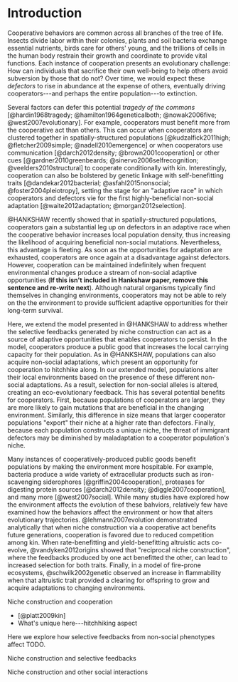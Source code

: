 # Introduction

Cooperative behaviors are common across all branches of the tree of life. Insects divide labor within their colonies, plants and soil bacteria exchange essential nutrients, birds care for others' young, and the trillions of cells in the human body restrain their growth and coordinate to provide vital functions. Each instance of cooperation presents an evolutionary challenge: How can individuals that sacrifice their own well-being to help others avoid subversion by those that do not? Over time, we would expect these *defectors* to rise in abundance at the expense of others, eventually driving cooperators---and perhaps the entire population---to extinction.

Several factors can defer this potential *tragedy of the commons* [@hardin1968tragedy; @hamilton1964geneticalboth; @nowak2006five; @west2007evolutionary]. For example, cooperators must benefit more from the cooperative act than others. This can occur when cooperators are clustered together in spatially-structured populations [@kudzalfick2011high; @fletcher2009simple; @nadell2010emergence] or when cooperators use communication [@darch2012density; @brown2001cooperation] or other cues [@gardner2010greenbeards; @sinervo2006selfrecognition; @veelders2010structural] to cooperate conditionally with kin. Interestingly, cooperation can also be bolstered by genetic linkage with self-benefitting traits [@dandekar2012bacterial; @asfahl2015nonsocial; @foster2004pleiotropy], setting the stage for an "adaptive race" in which cooperators and defectors vie for the first highly-beneficial non-social adaptation [@waite2012adaptation; @morgan2012selection].

@HANKSHAW recently showed that in spatially-structured populations, cooperators gain a substantial leg up on defectors in an adaptive race when the cooperative behavior increases local population density, thus increasing the likelihood of acquiring beneficial non-social mutations. Nevertheless, this advantage is fleeting. As soon as the opportunities for adaptation are exhausted, cooperators are once again at a disadvantage against defectors. However, cooperation can be maintained indefinitely when frequent environmental changes produce a stream of non-social adaptive opportunities (**If this isn't included in Hankshaw paper, remove this sentence and re-write next**). Although natural organisms typically find themselves in changing environments, cooperators may not be able to rely on the the environment to provide sufficient adaptive opportunities for their long-term survival.

Here, we extend the model presented in @HANKSHAW to address whether the selective feedbacks generated by niche construction can act as a source of adaptive opportunities that enables cooperators to persist. In the model, cooperators produce a public good that increases the local carrying capacity for their population. As in @HANKSHAW, populations can also acquire non-social adaptations, which present an opportunity for cooperation to hitchhike along. In our extended model, populations alter their local environments based on the presence of these different non-social adaptations. As a result, selection for non-social alleles is altered, creating an eco-evolutionary feedback. This has several potential benefits for cooperators. First, because populations of cooperators are larger, they are more likely to gain mutations that are beneficial in the changing environment. Similarly, this difference in size means that larger cooperator populations "export" their niche at a higher rate than defectors. Finally, because each population constructs a unique niche, the threat of immigrant defectors may be diminished by maladaptation to a cooperator population's niche.

Many instances of cooperatively-produced public goods benefit populations by making the environment more hospitable. For example, bacteria produce a wide variety of extracellular products such as iron-scavenging siderophores [@griffin2004cooperation], proteases for digesting protein sources [@darch2012density; @diggle2007cooperation], and many more [@west2007social]. While many studies have explored how the environment affects the evolution of these bahviors, relatively few have examined how the behaviors affect the environment or how that alters evolutionary trajectories. @lehmann2007evolution demonstrated analytically that when niche construction via a cooperative act benefits future generations, cooperation is favored due to reduced competition among kin. When rate-benefitting and yield-benefitting altruistic acts co-evolve, @vandyken2012origins showed that "reciprocal niche construction", where the feedbacks produced by one act benefitted the other, can lead to increased selection for both traits. Finally, in a model of fire-prone ecosystems, @schwilk2002genetic observed an increase in flammability when that altruistic trait provided a clearing for offspring to grow and acquire adaptations to changing environments.


Niche construction and cooperation
* [@platt2009kin]
* What's unique here---hitchhiking aspect

Here we explore how selective feedbacks from non-social phenotypes affect TODO.

Niche construction and selective feedbacks

Niche construction and other social interactions

